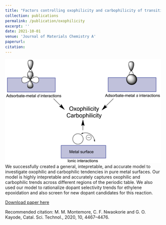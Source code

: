 ```yaml
---
title: "Factors controlling oxophilicity and carbophilicity of transition metals and main group metals"
collection: publications
permalink: /publication/oxophilicity
excerpt: ''
date: 2021-10-01
venue: 'Journal of Materials Chemistry A'
paperurl:
citation:
---
```

![oxophilicity](/images/oxophilicity.png)
We successfully created a general, intepretable, and accurate model to investigate oxophilic and carbophilic tendencies in pure metal surfaces. Our model is highly intepretable and accurately captures oxophilic and carbophilic trends across different regions of the periodic table. We also used our model to rationalize dopant selectivity trends for ethylene epoxidation and also screen for new dopant candidates for this reaction.

[Download paper here](http://xlink.rsc.org/?DOI=D1TA06453C)


Recommended citation: M. M. Montemore, C. F. Nwaokorie and G. O. Kayode, Catal. Sci. Technol., 2020, 10, 4467–4476.